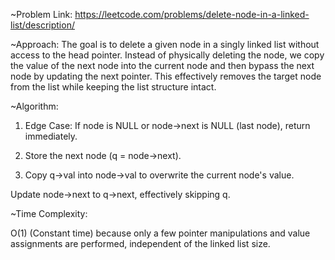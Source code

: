 ~Problem Link: https://leetcode.com/problems/delete-node-in-a-linked-list/description/

~Approach: The goal is to delete a given node in a singly linked list without access to the head pointer. Instead of physically deleting the node, we copy the value of the next node into the current node and then bypass the next node by updating the next pointer. This effectively removes the target node from the list while keeping the list structure intact.

~Algorithm:

1. Edge Case: If node is NULL or node->next is NULL (last node), return immediately.

2. Store the next node (q = node->next).

3. Copy q->val into node->val to overwrite the current node's value.

Update node->next to q->next, effectively skipping q.

~Time Complexity:

O(1) (Constant time) because only a few pointer manipulations and value assignments are performed, independent of the linked list size.
